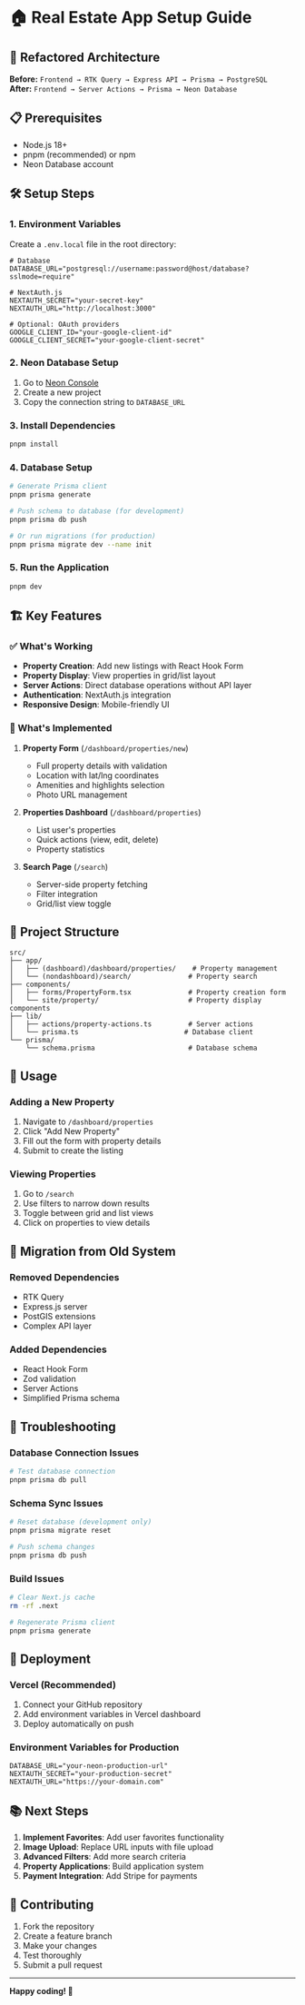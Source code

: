 # 🏠 Real Estate App Setup Guide

## 🚀 Refactored Architecture

**Before:** `Frontend → RTK Query → Express API → Prisma → PostgreSQL`  
**After:** `Frontend → Server Actions → Prisma → Neon Database`

## 📋 Prerequisites

- Node.js 18+ 
- pnpm (recommended) or npm
- Neon Database account

## 🛠️ Setup Steps

### 1. Environment Variables

Create a `.env.local` file in the root directory:

```env
# Database
DATABASE_URL="postgresql://username:password@host/database?sslmode=require"

# NextAuth.js
NEXTAUTH_SECRET="your-secret-key"
NEXTAUTH_URL="http://localhost:3000"

# Optional: OAuth providers
GOOGLE_CLIENT_ID="your-google-client-id"
GOOGLE_CLIENT_SECRET="your-google-client-secret"
```

### 2. Neon Database Setup

1. Go to [Neon Console](https://console.neon.tech/)
2. Create a new project
3. Copy the connection string to `DATABASE_URL`

### 3. Install Dependencies

```bash
pnpm install
```

### 4. Database Setup

```bash
# Generate Prisma client
pnpm prisma generate

# Push schema to database (for development)
pnpm prisma db push

# Or run migrations (for production)
pnpm prisma migrate dev --name init
```

### 5. Run the Application

```bash
pnpm dev
```

## 🏗️ Key Features

### ✅ What's Working

- **Property Creation**: Add new listings with React Hook Form
- **Property Display**: View properties in grid/list layout
- **Server Actions**: Direct database operations without API layer
- **Authentication**: NextAuth.js integration
- **Responsive Design**: Mobile-friendly UI

### 🔧 What's Implemented

1. **Property Form** (`/dashboard/properties/new`)
   - Full property details with validation
   - Location with lat/lng coordinates
   - Amenities and highlights selection
   - Photo URL management

2. **Properties Dashboard** (`/dashboard/properties`)
   - List user's properties
   - Quick actions (view, edit, delete)
   - Property statistics

3. **Search Page** (`/search`)
   - Server-side property fetching
   - Filter integration
   - Grid/list view toggle

## 📁 Project Structure

```
src/
├── app/
│   ├── (dashboard)/dashboard/properties/    # Property management
│   └── (nondashboard)/search/              # Property search
├── components/
│   ├── forms/PropertyForm.tsx              # Property creation form
│   └── site/property/                      # Property display components
├── lib/
│   ├── actions/property-actions.ts         # Server actions
│   └── prisma.ts                          # Database client
└── prisma/
    └── schema.prisma                       # Database schema
```

## 🎯 Usage

### Adding a New Property

1. Navigate to `/dashboard/properties`
2. Click "Add New Property"
3. Fill out the form with property details
4. Submit to create the listing

### Viewing Properties

1. Go to `/search`
2. Use filters to narrow down results
3. Toggle between grid and list views
4. Click on properties to view details

## 🔄 Migration from Old System

### Removed Dependencies
- RTK Query
- Express.js server
- PostGIS extensions
- Complex API layer

### Added Dependencies
- React Hook Form
- Zod validation
- Server Actions
- Simplified Prisma schema

## 🐛 Troubleshooting

### Database Connection Issues
```bash
# Test database connection
pnpm prisma db pull
```

### Schema Sync Issues
```bash
# Reset database (development only)
pnpm prisma migrate reset

# Push schema changes
pnpm prisma db push
```

### Build Issues
```bash
# Clear Next.js cache
rm -rf .next

# Regenerate Prisma client
pnpm prisma generate
```

## 🚀 Deployment

### Vercel (Recommended)

1. Connect your GitHub repository
2. Add environment variables in Vercel dashboard
3. Deploy automatically on push

### Environment Variables for Production
```env
DATABASE_URL="your-neon-production-url"
NEXTAUTH_SECRET="your-production-secret"
NEXTAUTH_URL="https://your-domain.com"
```

## 📚 Next Steps

1. **Implement Favorites**: Add user favorites functionality
2. **Image Upload**: Replace URL inputs with file upload
3. **Advanced Filters**: Add more search criteria
4. **Property Applications**: Build application system
5. **Payment Integration**: Add Stripe for payments

## 🤝 Contributing

1. Fork the repository
2. Create a feature branch
3. Make your changes
4. Test thoroughly
5. Submit a pull request

---

**Happy coding! 🎉** 